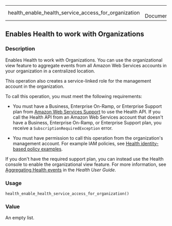 <table style="width: 100%;">
<tbody>
<tr class="odd">
<td>health_enable_health_service_access_for_organization</td>
<td style="text-align: right;">R Documentation</td>
</tr>
</tbody>
</table>

## Enables Health to work with Organizations

### Description

Enables Health to work with Organizations. You can use the
organizational view feature to aggregate events from all Amazon Web
Services accounts in your organization in a centralized location.

This operation also creates a service-linked role for the management
account in the organization.

To call this operation, you must meet the following requirements:

-   You must have a Business, Enterprise On-Ramp, or Enterprise Support
    plan from [Amazon Web Services
    Support](https://aws.amazon.com/premiumsupport/) to use the Health
    API. If you call the Health API from an Amazon Web Services account
    that doesn't have a Business, Enterprise On-Ramp, or Enterprise
    Support plan, you receive a `SubscriptionRequiredException` error.

-   You must have permission to call this operation from the
    organization's management account. For example IAM policies, see
    [Health identity-based policy
    examples](https://docs.aws.amazon.com/health/latest/ug/security_iam_id-based-policy-examples.html).

If you don't have the required support plan, you can instead use the
Health console to enable the organizational view feature. For more
information, see [Aggregating Health
events](https://docs.aws.amazon.com/health/latest/ug/aggregate-events.html)
in the *Health User Guide*.

### Usage

    health_enable_health_service_access_for_organization()

### Value

An empty list.
